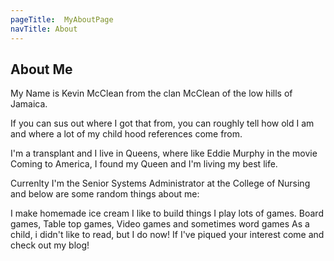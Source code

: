 ```yaml
---
pageTitle:  MyAboutPage
navTitle: About
---
```





## About Me

My Name is Kevin McClean from the clan McClean of the low hills of Jamaica.

If you can sus out where I got that from, you can roughly tell how old I am and where a lot of my child hood references come from.

I'm a transplant and I live in Queens, where like Eddie Murphy in the movie Coming to America, I found my Queen and I'm living my best life.

Currenlty I'm the Senior Systems Administrator at the College of Nursing and below are some random things about me:

I make homemade ice cream
I like to build things
I play lots of games. Board games, Table top games, Video games and sometimes word games
As a child, i didn't like to read, but I do now!
If I've piqued your interest come and check out my blog!

